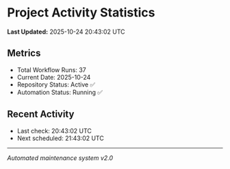 # Project Activity Statistics

**Last Updated:** 2025-10-24 20:43:02 UTC

## Metrics
- Total Workflow Runs: 37
- Current Date: 2025-10-24
- Repository Status: Active ✅
- Automation Status: Running ✅

## Recent Activity
- Last check: 20:43:02 UTC
- Next scheduled: 21:43:02 UTC

---
*Automated maintenance system v2.0*
